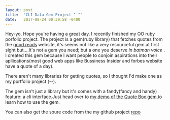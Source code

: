 ```yaml
---
layout: post
title:  "CLI Data Gem Project ^-^"
date:   2017-08-24 00:39:58 -0400
---
```



Hey-yo, Hope you're having a great day. I recently finished my OO ruby porfolio project. The project is a gem(ruby library) that fetches quotes from the [good reads](https://www.goodreads.com/quotes) website, it's seems not like a very resourceful gem at first sight but....It's not a gem you need; but a one you deserve *in batman voice* . I created this gem because I want people to conjoin aspirations into their apllications(most good web apps like Bussiness Insider and forbes website have a quote of a day). 

There aren't many libraries for getting quotes, so I thought I'd make one as my portfolio project (*--*).

The gem isn't just a library but it's comes with a fandy(fancy and handy) feature: a cli interface.Just head over to [my demo of the Quote Box gem](https://www.youtube.com/watch?v=2zV0mEUE8DY&t=7s),to learn how to use the gem.

You can also get the soure code from the my github project [repo](https://github.com/HaroonAzhar/quote-box-cli-app)

 
